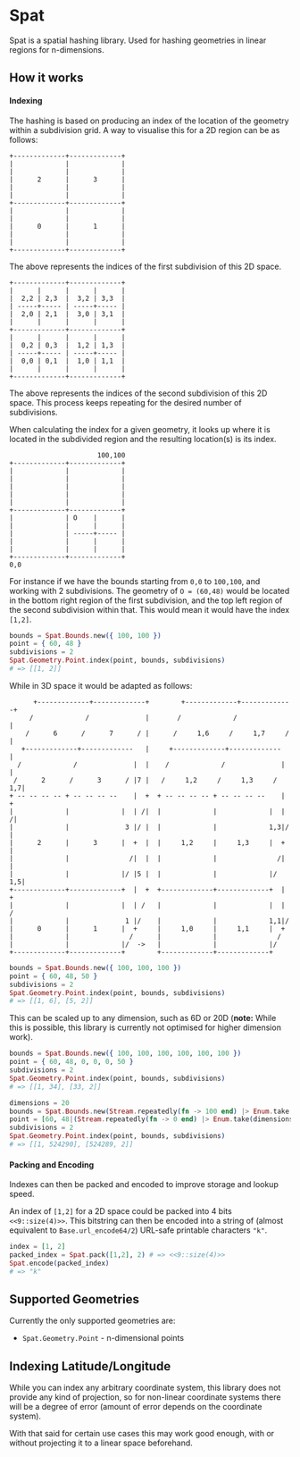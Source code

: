# Spat

Spat is a spatial hashing library. Used for hashing geometries in linear regions for n-dimensions.

## How it works

#### Indexing

The hashing is based on producing an index of the location of the geometry within a subdivision grid. A way to visualise this for a 2D region can be as follows:

```bob
+-------------+-------------+
|             |             |
|             |             |
|      2      |      3      |
|             |             |
|             |             |
+-------------+-------------+
|             |             |
|             |             |
|      0      |      1      |
|             |             |
|             |             |
+-------------+-------------+
```

The above represents the indices of the first subdivision of this 2D space.

```bob
+-------------+-------------+
|      |      |      |      |
|  2,2 | 2,3  |  3,2 | 3,3  |
| -----+----- | -----+----- |
|  2,0 | 2,1  |  3,0 | 3,1  |
|      |      |      |      |
+-------------+-------------+
|      |      |      |      |
|  0,2 | 0,3  |  1,2 | 1,3  |
| -----+----- | -----+----- |
|  0,0 | 0,1  |  1,0 | 1,1  |
|      |      |      |      |
+-------------+-------------+
```

The above represents the indices of the second subdivision of this 2D space. This process keeps repeating for the desired number of subdivisions.

When calculating the index for a given geometry, it looks up where it is located in the subdivided region and the resulting location(s) is its index.

```bob
                      100,100
+-------------+-------------+
|             |             |
|             |             |
|             |             |
|             |             |
|             |             |
+-------------+-------------+
|             | O    |      |
|             |      |      |
|             | -----+----- |
|             |      |      |
|             |      |      |
+-------------+-------------+
0,0
```

For instance if we have the bounds starting from `0,0` to `100,100`, and working with 2 subdivisions. The geometry of `O = (60,48)` would be located in the bottom right region of the first subdivision, and the top left region of the second subdivision within that. This would mean it would have the index `[1,2]`.

```elixir
bounds = Spat.Bounds.new({ 100, 100 })
point = { 60, 48 }
subdivisions = 2
Spat.Geometry.Point.index(point, bounds, subdivisions)
# => [[1, 2]]
```

While in 3D space it would be adapted as follows:

```bob
      +-------------+-------------+        +-------------+-------------+
     /             /              |       /             /              |
    /      6      /      7      / |      /     1,6     /     1,7     / |
   +-------------+-------------   |     +-------------+-------------   |
  /             /              |  |    /             /              |  |
 /      2      /      3      / |7 |   /     1,2     /     1,3     / 1,7|
+ -- -- -- -- + -- -- -- --    |  +  + -- -- -- -- + -- -- -- --    |  +
|             |             |  | /|  |             |             |  | /|
|             |              3 |/ |  |             |             1,3|/ |
|      2      |      3      |  +  |  |     1,2     |     1,3     |  +  |
|             |               /|  |  |             |               /|  |
|             |             |/ |5 |  |             |             |/ 1,5|
+-------------+-------------+  |  +  +-------------+-------------+  |  +
|             |             |  | /   |             |             |  | /
|             |              1 |/    |             |             1,1|/
|      0      |      1      |  +     |     1,0     |     1,1     |  +
|             |               /      |             |               /
|             |             |/  ->   |             |             |/
+-------------+-------------+        +-------------+-------------+
```

```elixir
bounds = Spat.Bounds.new({ 100, 100, 100 })
point = { 60, 48, 50 }
subdivisions = 2
Spat.Geometry.Point.index(point, bounds, subdivisions)
# => [[1, 6], [5, 2]]
```

This can be scaled up to any dimension, such as 6D or 20D (**note:** While this is possible, this library is currently not optimised for higher dimension work).

```elixir
bounds = Spat.Bounds.new({ 100, 100, 100, 100, 100, 100 })
point = { 60, 48, 0, 0, 0, 50 }
subdivisions = 2
Spat.Geometry.Point.index(point, bounds, subdivisions)
# => [[1, 34], [33, 2]]

dimensions = 20
bounds = Spat.Bounds.new(Stream.repeatedly(fn -> 100 end) |> Enum.take(dimensions))
point = [60, 48|(Stream.repeatedly(fn -> 0 end) |> Enum.take(dimensions - 3)) ++ [50]]
subdivisions = 2
Spat.Geometry.Point.index(point, bounds, subdivisions)
# => [[1, 524290], [524289, 2]]
```

#### Packing and Encoding

Indexes can then be packed and encoded to improve storage and lookup speed.

An index of `[1,2]` for a 2D space could be packed into 4 bits `<<9::size(4)>>`. This bitstring can then be encoded into a string of (almost equivalent to `Base.url_encode64/2`) URL-safe printable characters `"k"`.

```elixir
index = [1, 2]
packed_index = Spat.pack([1,2], 2) # => <<9::size(4)>>
Spat.encode(packed_index)
# => "k"
```

## Supported Geometries

Currently the only supported geometries are:

* `Spat.Geometry.Point` - n-dimensional points

## Indexing Latitude/Longitude

While you can index any arbitrary coordinate system, this library does not provide any kind of projection, so for non-linear coordinate systems there will be a degree of error (amount of error depends on the coordinate system).

With that said for certain use cases this may work good enough, with or without projecting it to a linear space beforehand.
